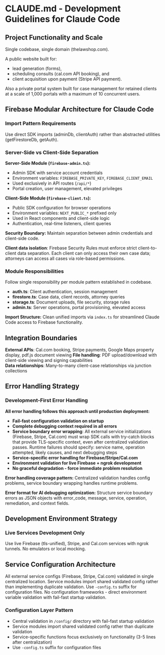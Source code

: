# CLAUDE.md - Development Guidelines for Claude Code

## Project Functionality and Scale
Single codebase, single domain (thelawshop.com).

A public website built for:
- lead generation (forms), 
- scheduling consults (cal.com API booking), and 
- client acquisition upon payment (Stripe API payment). 

Also a private portal system built for case management for retained clients at a scale of 1,000 portals with a maximum of 10 concurrent users.

## Firebase Modular Architecture for Claude Code

### Import Pattern Requirements

Use direct SDK imports (adminDb, clientAuth) rather than abstracted utilities (getFirestoreDb, getAuth).

### Server-Side vs Client-Side Separation

**Server-Side Module (`firebase-admin.ts`):**
- Admin SDK with service account credentials
- Environment variables: `FIREBASE_PRIVATE_KEY`, `FIREBASE_CLIENT_EMAIL`
- Used exclusively in API routes (`/api/*`)
- Portal creation, user management, elevated privileges

**Client-Side Module (`firebase-client.ts`):**
- Public SDK configuration for browser operations
- Environment variables: `NEXT_PUBLIC_*` prefixed only
- Used in React components and client-side logic
- Authentication, real-time listeners, client queries

**Security Boundary:** Maintain separation between admin credentials and client-side code.

**Client data isolation**: Firebase Security Rules must enforce strict client-to-client data separation. Each client can only access their own case data; attorneys can access all cases via role-based permissions.

### Module Responsibilities

Follow single responsibility per module pattern established in codebase.
- **auth.ts**: Client authentication, session management
- **firestore.ts**: Case data, client records, attorney queries  
- **storage.ts**: Document uploads, file security, storage rules
- **admin.ts**: Server operations, portal provisioning, elevated access

**Import Structure:** Clean unified imports via `index.ts` for streamlined Claude Code access to Firebase functionality.

## Integration Boundaries
**External APIs**: Cal.com booking, Stripe payments, Google Maps property display, pdf.js document viewing
**File handling**: PDF upload/download with client-side viewing and signing capabilities  
**Data relationships**: Many-to-many client-case relationships via junction collections

## Error Handling Strategy

### Development-First Error Handling

**All error handling follows this approach until production deployment:**

-  **Fail-fast configuration validation on startup**
- **Complete debugging context required in all errors**
- **Service boundary error wrapping**: All external service initializations (Firebase, Stripe, Cal.com) must wrap SDK calls with try-catch blocks that provide TLS-specific context, even after centralized validation passes. Runtime failures should specify: service name, operation attempted, likely causes, and next debugging steps
- **Service-specific error handling for Firebase/Stripe/Cal.com**
- **Environment validation for live Firebase + ngrok development**
- **No graceful degradation - force immediate problem resolution**

**Error handling coverage pattern:**
Centralized validation handles config problems, service boundary wrapping handles runtime problems.

**Error format for AI debugging optimization:**
Structure service boundary errors as JSON objects with error_code, message, service, operation, remediation, and context fields.

## Development Environment Strategy

### Live Services Development Only
Use live Firebase (tls-unified), Stripe, and Cal.com services with ngrok tunnels. No emulators or local mocking.

## Service Configuration Architecture
All external service configs (Firebase, Stripe, Cal.com) validated in single centralized location. Service modules import shared validated config rather than implementing duplicate validation. Use `-config.ts` suffix for configuration files. No configuration frameworks - direct environment variable validation with fail-fast startup validation.

### Configuration Layer Pattern
- Central validation in `/config/` directory with fail-fast startup validation
- Service modules import shared validated config rather than duplicate validation
- Service-specific functions focus exclusively on functionality (3-5 lines after centralization)
- Use `-config.ts` suffix for configuration files